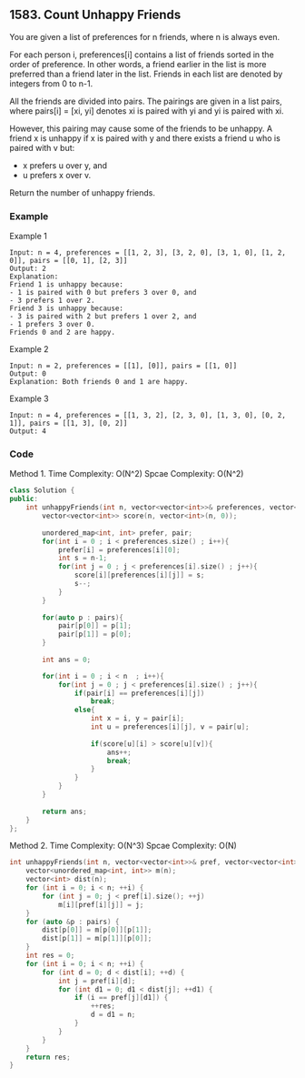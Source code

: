 ## 1583. Count Unhappy Friends

You are given a list of preferences for n friends, where n is always even.

For each person i, preferences[i] contains a list of friends sorted in the order of preference. In other words, a friend earlier in the list is more preferred than a friend later in the list. Friends in each list are denoted by integers from 0 to n-1.

All the friends are divided into pairs. The pairings are given in a list pairs, where pairs[i] = [xi, yi] denotes xi is paired with yi and yi is paired with xi.

However, this pairing may cause some of the friends to be unhappy. A friend x is unhappy if x is paired with y and there exists a friend u who is paired with v but:

* x prefers u over y, and
* u prefers x over v.

Return the number of unhappy friends.

### Example
Example 1
```
Input: n = 4, preferences = [[1, 2, 3], [3, 2, 0], [3, 1, 0], [1, 2, 0]], pairs = [[0, 1], [2, 3]]
Output: 2
Explanation:
Friend 1 is unhappy because:
- 1 is paired with 0 but prefers 3 over 0, and
- 3 prefers 1 over 2.
Friend 3 is unhappy because:
- 3 is paired with 2 but prefers 1 over 2, and
- 1 prefers 3 over 0.
Friends 0 and 2 are happy.
```

Example 2
```
Input: n = 2, preferences = [[1], [0]], pairs = [[1, 0]]
Output: 0
Explanation: Both friends 0 and 1 are happy.
```

Example 3
```
Input: n = 4, preferences = [[1, 3, 2], [2, 3, 0], [1, 3, 0], [0, 2, 1]], pairs = [[1, 3], [0, 2]]
Output: 4
```

### Code
Method 1.
Time Complexity: O(N^2)
Spcae Complexity: O(N^2)

```c++
class Solution {
public:
    int unhappyFriends(int n, vector<vector<int>>& preferences, vector<vector<int>>& pairs) {
        vector<vector<int>> score(n, vector<int>(n, 0));
        
        unordered_map<int, int> prefer, pair;
        for(int i = 0 ; i < preferences.size() ; i++){
            prefer[i] = preferences[i][0];
            int s = n-1;
            for(int j = 0 ; j < preferences[i].size() ; j++){
                score[i][preferences[i][j]] = s;
                s--;
            }
        }
        
        for(auto p : pairs){
            pair[p[0]] = p[1];
            pair[p[1]] = p[0];
        }
        
        int ans = 0;

        for(int i = 0 ; i < n  ; i++){
            for(int j = 0 ; j < preferences[i].size() ; j++){
                if(pair[i] == preferences[i][j])
                    break;
                else{
                    int x = i, y = pair[i];
                    int u = preferences[i][j], v = pair[u];
                    
                    if(score[u][i] > score[u][v]){
                        ans++;
                        break;
                    }
                }
            }
        }
        
        return ans;
    }
};
```

Method 2.
Time Complexity: O(N^3)
Spcae Complexity: O(N)

```c++
int unhappyFriends(int n, vector<vector<int>>& pref, vector<vector<int>>& pairs) {
    vector<unordered_map<int, int>> m(n);
    vector<int> dist(n);
    for (int i = 0; i < n; ++i) {
        for (int j = 0; j < pref[i].size(); ++j)
            m[i][pref[i][j]] = j;
    }
    for (auto &p : pairs) {
        dist[p[0]] = m[p[0]][p[1]];
        dist[p[1]] = m[p[1]][p[0]];
    }
    int res = 0;
    for (int i = 0; i < n; ++i) {
        for (int d = 0; d < dist[i]; ++d) {
            int j = pref[i][d];
            for (int d1 = 0; d1 < dist[j]; ++d1) {
                if (i == pref[j][d1]) {
                    ++res;
                    d = d1 = n;
                }
            }
        }
    }
    return res;
}
```